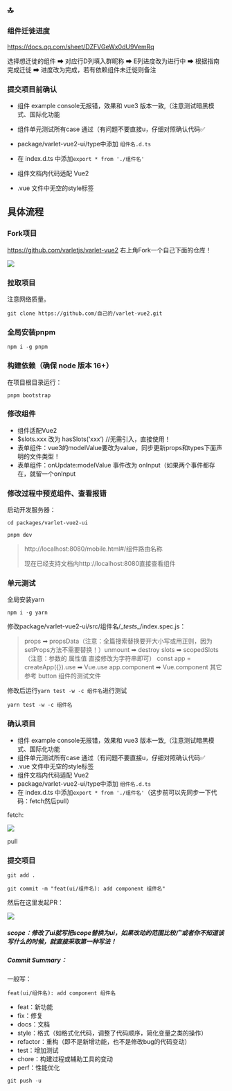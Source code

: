 ## 🔝 ##

### 组件迁徙进度 ###

https://docs.qq.com/sheet/DZFVGeWx0dU9VemRq

选择想迁徙的组件
➡ 对应行D列填入群昵称
➡ E列进度改为进行中
➡ 根据指南完成迁徙
➡ 进度改为完成，若有依赖组件未迁徙则备注

### 提交项目前确认

- 组件 example  console无报错，效果和 vue3 版本一致,（注意测试暗黑模式、国际化功能

- 组件单元测试所有case 通过（有问题不要直接u，仔细对照确认代码✅

- package/varlet-vue2-ui/type中添加 `组件名.d.ts`

- 在 index.d.ts 中添加`export * from './组件名'`

- 组件文档内代码适配 Vue2

- .vue 文件中无空的style标签

  

## 具体流程 ##

### Fork项目 ###

https://github.com/varletjs/varlet-vue2 右上角Fork一个自己下面的仓库！

![](https://s3.bmp.ovh/imgs/2022/02/20bee14ecec27cb5.png)

### 拉取项目

注意网络质量。

```shell
git clone https://github.com/自己的/varlet-vue2.git
```

### 全局安装pnpm

```shell
npm i -g pnpm
```

### 构建依赖（确保 node 版本 16+）

在项目根目录运行：

```
pnpm bootstrap
```

### 修改组件

- 组件适配Vue2
- $slots.xxx 改为 hasSlots(‘xxx’)    //无需引入，直接使用！
- 表单组件：vue3的modelValue要改为value，同步更新props和types下面声明的文件类型！
- 表单组件：onUpdate:modelValue 事件改为 onInput（如果两个事件都存在，就留一个onInput

### 修改过程中预览组件、查看报错 ###

启动开发服务器：

```shell
cd packages/varlet-vue2-ui

pnpm dev
```

> http://localhost:8080/mobile.html#/组件路由名称
>
> 现在已经支持文档内http://localhost:8080直接查看组件

### 单元测试

全局安装yarn

```shell
npm i -g yarn
```

修改package/varlet-vue2-ui/src/组件名/\__tests__/index.spec.js：

> props ➡ propsData（注意：全篇搜索替换要开大小写或用正则，因为setProps方法不需要替换！）unmount ➡ destroy
> slots ➡ scopedSlots（注意：参数的 属性值 直接修改为字符串即可）
> const app = createApp({}).use ➡ Vue.use
> app.component ➡ Vue.component
> 其它参考 button 组件的测试文件

修改后运行```yarn test -w -c 组件名```进行测试

```shell
yarn test -w -c 组件名
```

### 确认项目

- 组件 example  console无报错，效果和 vue3 版本一致,（注意测试暗黑模式、国际化功能
- 组件单元测试所有case 通过（有问题不要直接u，仔细对照确认代码✅
- .vue 文件中无空的style标签
- 组件文档内代码适配 Vue2
- package/varlet-vue2-ui/type中添加 `组件名.d.ts`
- 在 index.d.ts 中添加`export * from './组件名'`（这步前可以先同步一下代码：fetch然后pull）

fetch:

![](https://s3.bmp.ovh/imgs/2022/02/7d2d05c110e27597.png)

pull

###  提交项目

```shell
git add .
```

```shell
git commit -m "feat(ui/组件名): add component 组件名"
```

然后在这里发起PR：

![](https://s3.bmp.ovh/imgs/2022/02/1ba48d6ef815a723.png)

##### scope：修改了ui就写把scope替换为ui，如果改动的范围比较广或者你不知道该写什么的时候，就直接采取第一种写法！

##### Commit Summary：

一般写：

```shell
feat(ui/组件名): add component 组件名
```

- feat：新功能	
- fix：修复
- docs：文档
- style：格式（如格式化代码，调整了代码顺序，简化变量之类的操作）
- refactor：重构（即不是新增功能，也不是修改bug的代码变动）
- test：增加测试
- chore：构建过程或辅助工具的变动
- perf：性能优化

```shell
git push -u
```

